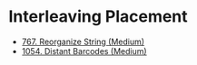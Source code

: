 # Interleaving Placement

* [767. Reorganize String (Medium)](https://leetcode.com/problems/reorganize-string/)
* [1054. Distant Barcodes (Medium)](https://leetcode.com/problems/distant-barcodes/submissions/)